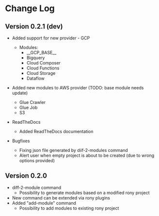 # Change Log

## Version 0.2.1 (dev)

- Added support for new provider - GCP
  - Modules:
    - \_\_GCP_BASE__
    - Bigquery
    - Cloud Composer
    - Cloud Functions
    - Cloud Storage
    - Dataflow
- Added new modules to AWS provider (TODO: base module needs update)
  - Glue Crawler
  - Glue Job
  - S3

- ReadTheDocs
  - Added ReadTheDocs documentation

- Bugfixes
  - Fixing json file generated by diif-2-modules command
  - Alert user when empty project is about to be created (due to wrong options provided)

## Version 0.2.0

- diff-2-module command
  - Possibility to generate modules based on a modified rony project
- New command can be extended via rony plugins
- Added "add-module" command
  - Possibility to add modules to existing rony project

